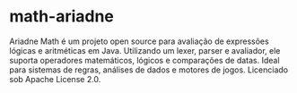 # math-ariadne
Ariadne Math é um projeto open source para avaliação de expressões lógicas e aritméticas em Java. Utilizando um lexer, parser e avaliador, ele suporta operadores matemáticos, lógicos e comparações de datas. Ideal para sistemas de regras, análises de dados e motores de jogos. Licenciado sob Apache License 2.0.
